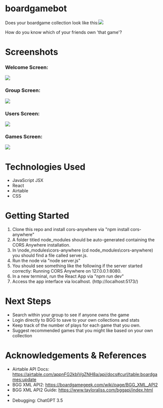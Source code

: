 # boardgamebot
Does your boardgame collection look like this:<img src="https://i.imgur.com/XqISViz.jpeg"> 

How do you know which of your friends own 'that game'?

# Screenshots
### Welcome Screen:
<img src="https://i.imgur.com/XqISViz.jpeg">


### Group Screen:
<img src="https://imgur.com/BEExwM7.jpeg">


### Users Screen:
<img src="https://imgur.com/Hqt2RpE.jpeg">


### Games Screen:
<img src="https://imgur.com/gxEtxSC.jpeg">


# Technologies Used

- JavaScript JSX
- React
- Airtable
- CSS

# Getting Started

1. Clone this repo and install cors-anywhere via "npm install cors-anywhere"
2. A folder titled node_modules should be auto-generated containing the CORS Anywhere installation.
3. In \node_modules\cors-anywhere (cd node_modules\cors-anywhere) you should find a file called server.js.
4. Run the node via "node server.js"
5. You should see something like the following if the server started correctly: Running CORS Anywhere on 127.0.0.1:8080. 
6. In a new terminal, run the React App via "npm run dev"
7. Access the app interface via localhost. (http://localhost:5173/)

# Next Steps

- Search within your group to see if anyone owns the game
- Login directly to BGG to save to your own collections and stats
- Keep track of the number of plays for each game that you own.
- Suggest recommended games that you might like based on your own collection


# Acknowledgements & References

- Airtable API Docs: https://airtable.com/appnFG2kbIVgZNH8a/api/docs#curl/table:boardgames:update
- BGG XML API2: https://boardgamegeek.com/wiki/page/BGG_XML_API2
- BGG XML API2 Guide: https://www.tayloraliss.com/bggapi/index.html
-
- Debugging: ChatGPT 3.5

